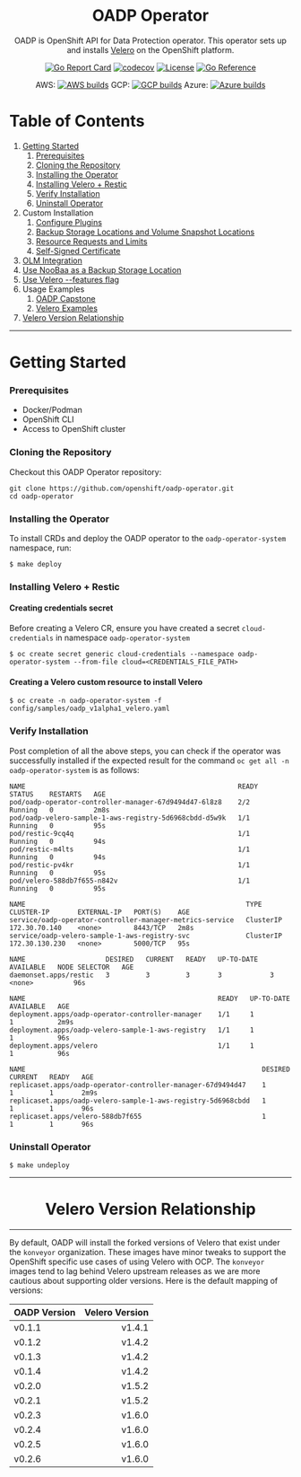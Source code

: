 <div align="center">
  <h1> OADP Operator </h1>
  <p>  OADP is OpenShift API for Data Protection operator. This operator sets up and 
installs <a href="https://velero.io/">Velero</a> on the OpenShift platform.</p>

  [![Go Report Card](https://goreportcard.com/badge/github.com/openshift/oadp-operator)](https://goreportcard.com/report/github.com/openshift/oadp-operator) [![codecov](https://codecov.io/gh/openshift/oadp-operator/branch/master/graph/badge.svg?token=qLM0hAzjpD)](https://codecov.io/gh/openshift/oadp-operator) [![License](https://img.shields.io/:license-apache-blue.svg)](https://www.apache.org/licenses/LICENSE-2.0.html) [![Go Reference](https://pkg.go.dev/badge/github.com/openshift/oadp-operator.svg)](https://pkg.go.dev/github.com/openshift/oadp-operator)

  AWS: [![AWS builds](https://prow.ci.openshift.org/badge.svg?jobs=periodic-ci-openshift-oadp-operator-master-operator-e2e-aws-periodic-slack)](https://prow.ci.openshift.org/job-history/gs/origin-ci-test/logs/periodic-ci-openshift-oadp-operator-master-operator-e2e-aws-periodic-slack)
  GCP: [![GCP builds](https://prow.ci.openshift.org/badge.svg?jobs=periodic-ci-openshift-oadp-operator-master-operator-e2e-gcp-periodic-slack)](https://prow.ci.openshift.org/job-history/gs/origin-ci-test/logs/periodic-ci-openshift-oadp-operator-master-operator-e2e-gcp-periodic-slack)
  Azure: [![Azure builds](https://prow.ci.openshift.org/badge.svg?jobs=periodic-ci-openshift-oadp-operator-master-operator-e2e-azure-periodic-slack)](https://prow.ci.openshift.org/job-history/gs/origin-ci-test/logs/periodic-ci-openshift-oadp-operator-master-operator-e2e-azure-periodic-slack)
</div>

# Table of Contents

1. [Getting Started](#get-started)
    1. [Prerequisites](#prerequisites)
    2. [Cloning the Repository](#clone-repo)
    3. [Installing the Operator](#operator-install)
    4. [Installing Velero + Restic](#velero-restic-install)
    5. [Verify Installation](#verify-install)
    6. [Uninstall Operator](#uninstall)
2. Custom Installation
    1. [Configure Plugins](docs/plugins.md)
    2. [Backup Storage Locations and Volume Snapshot Locations](docs/bsl_and_vsl.md)
    3. [Resource Requests and Limits](docs/resource_req_limits.md)
    4. [Self-Signed Certificate](docs/self_signed_certs.md)
3. [OLM Integration](docs/olm.md)
4. [Use NooBaa as a Backup Storage Location](docs/noobaa/install_oadp_noobaa.md) 
5. [Use Velero --features flag](docs/features_flag.md)
6. Usage Examples
    1. [OADP Capstone](https://github.com/konveyor/oadp-capstone)
    2. [Velero Examples](https://github.com/konveyor/velero-examples)
7. [Velero Version Relationship](#version)


<hr style="height:1px;border:none;color:#333;">

<h1>Getting Started<a id="get-started"></a></h1>

### Prerequisites <a id="prerequisites"></a> 

- Docker/Podman  
- OpenShift CLI  
- Access to OpenShift cluster  

### Cloning the Repository <a id="clone-repo"></a>

Checkout this OADP Operator repository:

```
git clone https://github.com/openshift/oadp-operator.git
cd oadp-operator
```

### Installing the Operator <a id="operator-install"></a>

To install CRDs and deploy the OADP operator to the `oadp-operator-system`
 namespace, run:
```
$ make deploy
```

### Installing Velero + Restic <a id="velero-restic-install"></a>

#### Creating credentials secret
Before creating a Velero CR, ensure you have created a secret
 `cloud-credentials` in namespace `oadp-operator-system`

 ```
$ oc create secret generic cloud-credentials --namespace oadp-operator-system --from-file cloud=<CREDENTIALS_FILE_PATH>
```

#### Creating a Velero custom resource to install Velero
```
$ oc create -n oadp-operator-system -f config/samples/oadp_v1alpha1_velero.yaml
```

### Verify Installation <a id="verify-install"></a>

Post completion of all the above steps, you can check if the 
operator was successfully installed if the expected result for the command 
`oc get all -n oadp-operator-system` is as follows:
```
NAME                                                     READY   STATUS    RESTARTS   AGE
pod/oadp-operator-controller-manager-67d9494d47-6l8z8    2/2     Running   0          2m8s
pod/oadp-velero-sample-1-aws-registry-5d6968cbdd-d5w9k   1/1     Running   0          95s
pod/restic-9cq4q                                         1/1     Running   0          94s
pod/restic-m4lts                                         1/1     Running   0          94s
pod/restic-pv4kr                                         1/1     Running   0          95s
pod/velero-588db7f655-n842v                              1/1     Running   0          95s

NAME                                                       TYPE        CLUSTER-IP       EXTERNAL-IP   PORT(S)    AGE
service/oadp-operator-controller-manager-metrics-service   ClusterIP   172.30.70.140    <none>        8443/TCP   2m8s
service/oadp-velero-sample-1-aws-registry-svc              ClusterIP   172.30.130.230   <none>        5000/TCP   95s

NAME                    DESIRED   CURRENT   READY   UP-TO-DATE   AVAILABLE   NODE SELECTOR   AGE
daemonset.apps/restic   3         3         3       3            3           <none>          96s

NAME                                                READY   UP-TO-DATE   AVAILABLE   AGE
deployment.apps/oadp-operator-controller-manager    1/1     1            1           2m9s
deployment.apps/oadp-velero-sample-1-aws-registry   1/1     1            1           96s
deployment.apps/velero                              1/1     1            1           96s

NAME                                                           DESIRED   CURRENT   READY   AGE
replicaset.apps/oadp-operator-controller-manager-67d9494d47    1         1         1       2m9s
replicaset.apps/oadp-velero-sample-1-aws-registry-5d6968cbdd   1         1         1       96s
replicaset.apps/velero-588db7f655                              1         1         1       96s
```

### Uninstall Operator <a id="uninstall"></a>

`$ make undeploy`

<hr style="height:1px;border:none;color:#333;">

<h1 align="center">Velero Version Relationship<a id="version"></a></h1>

<hr style="height:1px;border:none;color:#333;">

By default, OADP will install the forked versions of Velero that exist under the `konveyor` organization. These images have minor tweaks to support the OpenShift specific use cases of using Velero with OCP. The `konveyor` images tend to lag behind Velero upstream releases as we are more cautious about supporting older versions. Here is the default mapping of versions:

| OADP Version   | Velero Version |
| :------------- |   -----------: |
|  v0.1.1        | v1.4.1         |
|  v0.1.2        | v1.4.2         |
|  v0.1.3        | v1.4.2         |
|  v0.1.4        | v1.4.2         |
|  v0.2.0        | v1.5.2         |
|  v0.2.1        | v1.5.2         |
|  v0.2.3        | v1.6.0         |
|  v0.2.4        | v1.6.0         |
|  v0.2.5        | v1.6.0         |
|  v0.2.6        | v1.6.0         |


